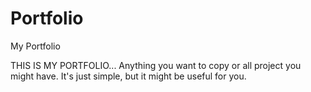 # Portfolio
My Portfolio

THIS IS MY PORTFOLIO...
Anything you want to copy or all project you might have. It's just simple, but it might be useful for you.
